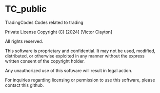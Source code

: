 # TC_public

TradingCodes
Codes related to trading

Private License Copyright (C) [2024] [Victor Clayton]

All rights reserved.

This software is proprietary and confidential. It may not be used, modified, distributed, or otherwise exploited in any manner without the express written consent of the copyright holder.

Any unauthorized use of this software will result in legal action.

For inquiries regarding licensing or permission to use this software, please contact this github.
